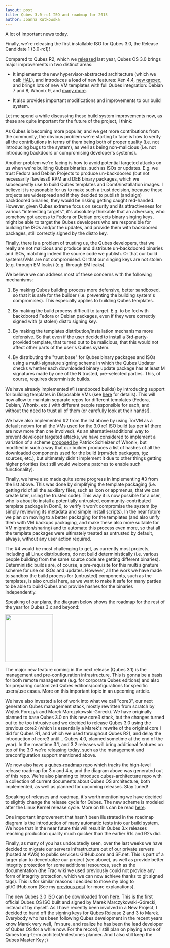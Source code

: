```yaml
---
layout: post
title: Qubes 3.0-rc1 ISO and roadmap for 2015
author: Joanna Rutkowska
---
```


A lot of important news today.

Finally, we're releasing the first installable ISO for Qubes 3.0, the Release
Candidate 1 (3.0-rc1)!

Compared to Qubes R2, which we
[released](http://blog.invisiblethings.org/2014/09/26/announcing-qubes-os-release-2.html)
last year, Qubes OS 3.0 brings major improvements in two distinct areas:

* It implements the new hypervisor-abstracted architecture (which we call:
  [HAL](http://blog.invisiblethings.org/2013/03/21/introducing-qubes-odyssey-framework.html)),
  and introduces a load of new features: Xen 4.4, [new
  qrexec](https://www.qubes-os.org/doc/Qrexec3Implementation/), and brings lots
  of new VM templates with full Qubes integration: Debian 7 and 8, Whonix 9, and
  [many more](http://TODO).

* It also provides important modifications and improvements to our build system.

Let me spend a while discussing these build system improvements now, as these
are quite important for the future of the project, I think:

As Qubes is becoming more popular, and we get more contributions from the
community, the obvious problem we're starting to face is how to verify all the
contributions in terms of them being both of proper quality (i.e. not
introducing bugs to the system), as well as being non-malicious (i.e. not
introducing backdoors or compromising developer's systems).

Another problem we're facing is how to avoid potential targeted attacks on us
when we're building Qubes binaries, such as ISOs or updates. E.g. we trust
Fedora and Debian Projects to produce un-backdoored (but not necessarily
flawless!) RPM and DEB binary packages, which we subsequently use to build Qubes
templates and Dom0/installation images. I believe it is reasonable for us to
make such a trust decision, because these projects are widespread and if they
decided to publish (and sign) backdoored binaries, they would be risking getting
caught red-handed. However, given Qubes extreme focus on security and its
attractiveness for various "interesting targets", it's absolutely thinkable that
an adversary, who somehow got access to Fedora or Debian projects binary singing
keys, might be able to target the Qubes developers who are responsible for
building the ISOs and/or the updates, and provide them with backdoored packages,
still correctly signed by the distro key.

Finally, there is a problem of trusting us, the Qubes developers, that we really
are not malicious and produce and distribute un-backdoored binaries and ISOs,
matching indeed the source code we publish. Or that our build systems/VMs are
not compromised. Or that our singing keys are not stolen (e.g. through EM leaks)
(e.g. through EM leaks).

We believe we can address most of these concerns with the following mechanisms:

1. By making Qubes building process more defensive, better sandboxed, so that it
   is safe for the builder (i.e. preventing the building system's compromises).
   This especially applies to building Qubes templates. 

2. By making the build process difficult to target. E.g. to be fed with
   backdoored Fedora or Debian packages, even if they were correctly signed with
   (a stolen) distro signing key.

3. By making the templates distribution/installation mechanisms more defensive.
   So that even if the user decided to install a 3rd-party-provided template,
   that turned out to be malicious, that this would not affect other parts of
   the user's Qubes system.

4. By distributing the "trust base" for Qubes binary packages and ISOs using a
   multi-signature signing scheme in which the Qubes Updater checks whether each
   downloaded binary update package has at least M signatures made by one of the
   N trusted, pre-selected parties. This, of course, requires deterministic
   builds.

We have already implemented #1 (sandboxed builds) by introducing support for
building templates in Disposable VMs (see
[here](https://github.com/QubesOS/qubes-builder/blob/master/doc/TemplateDispVMBuild.md)
for details). This will now allow to maintain separate repos for different
templates (Fedora, Debian, Whonix, etc.) with different people responsible for
each, and without the need to trust all of them (or carefully look at their
hands!).

We have also implemented #2 from the list above by using TorVM as a default
netvm for all the VMs used for the 3.0 rc1 ISO build (as per #1 there are now
more than one involved). As an alternative/additional way to prevent developer
targeted attacks, we have considered to implement a variation of a scheme
[proposed by](https://www.whonix.org/wiki/Verifiable_Builds) Patrick Schleizer
of Whonix, but modified in such a way that our builder produces a list of hashes
of all the downloaded components used for the build (rpm/deb packages, tgz
sources, etc.), but ultimately didn't implement it due to other things getting
higher priorities (but still would welcome patches to enable such functionality).

Finally, we have also made quite some progress in implementing #3 from the list
above. This was done by simplifying the template packaging (i.e. getting rid of
all the auxiliary files, such as icon or appmenus, that we can create later,
using the trusted code). This way it is now possible for a user, who is about to
install a potentially untrusted, community-contributed template package in Dom0,
to verify it won't compromise the system (by simply reviewing its metadata and
simple install scripts). In the near future we plan on moving to a better
packaging for the templates (and also unify them with VM backups packaging, and
make these also more suitable for VM migration/sharing) and to automate this
process even more, so that all the template packages were ultimately treated as
untrusted by default, always, without any user action required.

The #4 would be most challenging to get, as currently most projects, including
all Linux distributions, do not build deterministically (i.e. various people
building from the same source code are getting different binaries).
Deterministic builds are, of course, a pre-requisite for this multi signature
scheme for use on ISOs and updates. However, all the work we have made to
sandbox the build process for (untrusted) components, such as the templates, is
also crucial here, as we want to make it safe for many parties to be able to
build Qubes and provide hashes for the binaries independently.

Speaking of our plans, the diagram below shows the roadmap for the rest of the
year for Qubes 3.x and beyond:

<img src="/resources/roadmap-2015-apr.jpg" style="width:150px">

The major new feature coming in the next release (Qubes 3.1) is the management
and pre-configuration infrastructure. This is gonna be a basis for both remote
management (e.g. for corporate Qubes editions) and also for preparing customized
Qubes editions/configurations for specific users/use cases. More on this
important topic in an upcoming article.

We have also invested a lot of work into what we call "core3", our next
generation Qubes management stack, mostly rewritten from scratch by Wojtek
Porczyk and Marek Marczykowski-Górecki. We have originally planned to base Qubes
3.0 on this new core3 stack, but the changes turned out to be too intrusive and
we decided to release Qubes 3.0 using the previous core2 (which is essentially a
Marek's rewrite of the original core I did for Qubes R1, and which we used
throughout Qubes R2), and delay the introduction of core3 until... Qubes 4.0,
planned sometime at the end of the year). In the meantime 3.1, and 3.2 releases
will bring additional features on top of the 3.0 we're releasing today, such as
the management and preconfiguration support mentioned above.

We now also have a [qubes-roadmap](https://github.com/rootkovska/qubes-roadmap)
repo which tracks the high-level release roadmap for 3.x and 4.x, and the
diagram above was generated out of this repo. We're also planning to introduce
qubes-architecture repo with a collection of current documents about Qubes OS
architecture, both implemented, as well as planned for upcoming releases. Stay
tuned!

Speaking of releases and roadmap, it's worth mentioning we have decided to
slightly change the release cycle for Qubes. The new scheme is modeled after the
Linux Kernel release cycle. More on this can be read
[here](http://www.qubes-os.org/doc/VersionScheme/).

One important improvement that hasn't been illustrated in the roadmap diagram is
the introduction of many automatic tests into our build system. We hope that in
the near future this will result in Qubes 3.x releases reaching production
quality much quicker than the earlier R1s and R2s did.

Finally, as many of you has undoubtedly seen, over the last weeks we have
decided to migrate our servers infrastructure out of our private servers (hosted
at AWS) to public services: GitHub.com and SF.net. This is part of a larger plan
to decentralize our project (see above), as well as provide better integrity
protection for some additional resources, such as the documentation (the Trac
wiki we used previously could not provide any form of integrity protection,
which we can now achieve thanks to git signed tags). This is for similar reasons
I decided to move my blog to git/GitHub.com (See my [previous
post](http://blog.invisiblethings.org/2015/02/09/my-new-git-based-blog.html) for
more explanations).

The new Qubes 3.0 ISO can be downloaded from
[here](https://www.qubes-os.org/doc/QubesDownloads/). This is the first official
Qubes OS ISO built and signed by Marek Marczykowski-Górecki, instead of by
myself. As I have recently been involved in a New Project, I decided to hand off
the signing keys for Qubes Release 2 and 3 to Marek. Everybody who has been
following Qubes development in the recent years know Marek very well, I'm sure,
and realize he has been the lead developer of Qubes OS for a while now. For the
record, I still plan on playing a role of Qubes long-term architect/milestones
planner. And I also still keep the Qubes Master Key ;)

